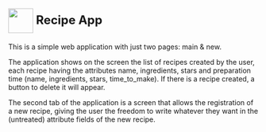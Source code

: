 <h1>
<div style="font-size: 24px;">
    <img align="center" width="50px" src="https://i.imgur.com/4AlrE1A.png">
    <span>Recipe App</span>
</div>
</h1>

This is a simple web application with just two pages: main & new.

The application shows on the screen the list of recipes created by the user, each recipe having the attributes name, ingredients, stars and preparation time (name, ingredients, stars, time_to_make). If there is a recipe created, a button to delete it will appear.

The second tab of the application is a screen that allows the registration of a new recipe, giving the user the freedom to write whatever they want in the (untreated) attribute fields of the new recipe.

